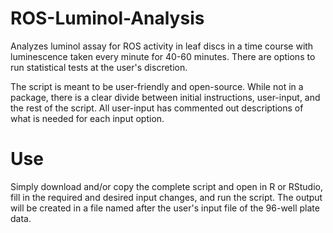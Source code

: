 # ROS-Luminol-Analysis
Analyzes luminol assay for ROS activity in leaf discs in a time course with luminescence taken every minute for 40-60 minutes. There are options to run statistical tests at the user's discretion.

The script is meant to be user-friendly and open-source. While not in a package, there is a clear divide between initial instructions, user-input, and the rest of the script. All user-input has commented out descriptions of what is needed for each input option. 

# Use
Simply download and/or copy the complete script and open in R or RStudio, fill in the required and desired input changes, and run the script. The output will be created in a file named after the user's input file of the 96-well plate data.

